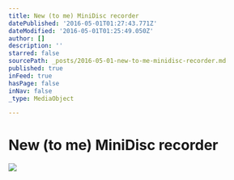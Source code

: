```yaml
---
title: New (to me) MiniDisc recorder
datePublished: '2016-05-01T01:27:43.771Z'
dateModified: '2016-05-01T01:25:49.050Z'
author: []
description: ''
starred: false
sourcePath: _posts/2016-05-01-new-to-me-minidisc-recorder.md
published: true
inFeed: true
hasPage: false
inNav: false
_type: MediaObject

---
```

# New (to me) MiniDisc recorder
![](https://the-grid-user-content.s3-us-west-2.amazonaws.com/59394d72-9fbf-4b88-ae56-5914e27cf4fb.jpg)